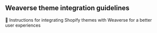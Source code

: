 ## Weaverse theme integration guidelines

📗 Instructions for integrating Shopify themes with Weaverse for a better user experiences
